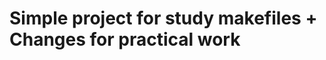 Simple project for study makefiles + Changes for practical work
===============================================================
